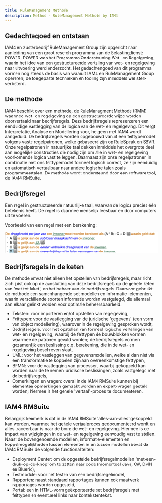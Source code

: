 ```yaml
---
title: RuleManagement Methode
description: Method - RuleManagement Methode by IAM4
---
```


## Gedachtegoed en ontstaan
IAM4 en zusterbedrijf RuleManagement Group zijn opgericht naar aanleiding van een groot reserch programma van de Belastingdienst: POWER. POWER was het Programma Ondersteuning Wet- en Regelgeving, waarin het idee van een gestructureerde vertaling van wet- en regelgeving naar uitvoering werd onderzocht. Het gedachtengoed van dit programma vormen nog steeds de basis van waaruit IAM4 en RuleManagement Group opereren; de toegepaste technieken en tooling zijn inmiddels wel sterk verbeterd.

## De methode
IAM4 beschikt over een methode, de RuleManagment Methode (RMM) waarmee wet- en regelgeving op een gestructureerde wijze worden doorvertaald naar bedrijfsregels. Deze bedrijfsregels representeren een eenduidige vastlegging van de logica van de wet- en regelgeving. Dit vergt Interpretatie, Analyse en Modellering voor, hetgeen met IAM4 wordt aangeduid. De bedrijfsregels worden opgebouwd vanuit een feittypemodel volgens vaste regelpatronen, welke gebaseerd zijn op RuleSpeak en SBVR. Onze regelpatronen in natuurlijke taal dekken inmiddels het overgrote deel aan mogelijke constructies die nodig zijn om alle in wet- en regelgeving voorkomende logica vast te leggen. Daarnaast zijn onze regelpatronen in combinatie met ons feittypemodel formeel logisch correct, ze zijn eenduidig en automatisch vertaalbaar naar andere logische talen zoals programmeertalen. De methode wordt ondersteund door een software tool, de IAM4 RMSuite.

## Bedrijfsregel
Een regel in gestructureerde natuurlijke taal, waarvan de logica precies één betekenis heeft. De regel is daarmee menselijk leesbaar en door computers uit te voeren.

Voorbeeld van een regel met een berekening:

![RMM voorbeeld](../../static/img/RMM-voorbeeld.png)

## Bedrijfsregels in de keten
De methode omvat niet alleen het opstellen van bedrijfsregels, maar richt zich juist ook op de aansluiting van deze bedrijfsregels op de gehele keten van 'wet tot loket', en het beheer van de bedrijfsregels. Daarvoor gebruikt de methode een samenhangende set modellen en informatie -elementen, waarin verschillende soorten informatie  worden vastgelegd, die allemaal aan elkaar gelinkt  worden voor optimale beheersbaarheid.
- Teksten: voor importeren en/of opstellen van regelgeving,
- Feittypen: voor de vastlegging van de juridische 'gegevens' (een vorm van object modellering), waarover in de regelgeving gesproken wordt,
- Bedrijfsregels: voor het opstellen van formeel logische vertalingen van wet- en regelgeving, waarbij de feittypen de bouwblokken vormen waarmee de patronen gevuld worden; de bedrijfsregels vormen gezamenlijk een beslissing c.q. berekening, die in de wet- en regelgeving beschreven staat,
- UML: voor het vastleggen van gegevensmodellen, welke al dan niet via een transformatie te koppelen zijn aan overeenkomstige feittypen,
- BPMN: voor de vastlegging van processen, waarbij gekoppeld kan worden naar de te nemen juridische beslissingen, zoals vastgelegd met de bedrijfsregels,
- Opmerkingen en vragen: overal in de IAM4 RMSuite kunnen bij elementen opmerkingen gemaakt worden en expert-vragen gesteld worden; hiermee is het gehele 'vertaal'-proces te documenteren.

## IAM4 RMSuite
Belangrijk kenmerk is dat in de IAM4 RMSuite 'alles-aan-alles' gekoppeld kan worden, waarmee het gehele vertaalproces gedocumenteerd wordt en alles traceerbaar is naar de bron: de wet- en regelgeving. Hiermee is de impact van wijzigingen in de wet- en regelgeving eenvoudig vast te stellen.
Naast de bovengenoemde modellen, informatie-elementen en koppelmogelijkheden tussen elementen in en tussen modellen bevat de IAM4 RMSuite de volgende functionaliteiten:
- Deployment Center: om de opgestelde bedrijfsregelmodellen 'met-een-druk-op-de-knop' om te zetten naar code (momenteel Java, C#, DMN en Blueriq),
- Testmodule: voor het testen van een bedrijfsregelmodel,
- Rapporten: naast standaard rapportages kunnen ook maatwerk rapportages worden opgesteld,
- Portal: een in HTML-vorm geëxporteerde set bedrijfsregels met feittypen en eventueel links naar bontekstentekst.
